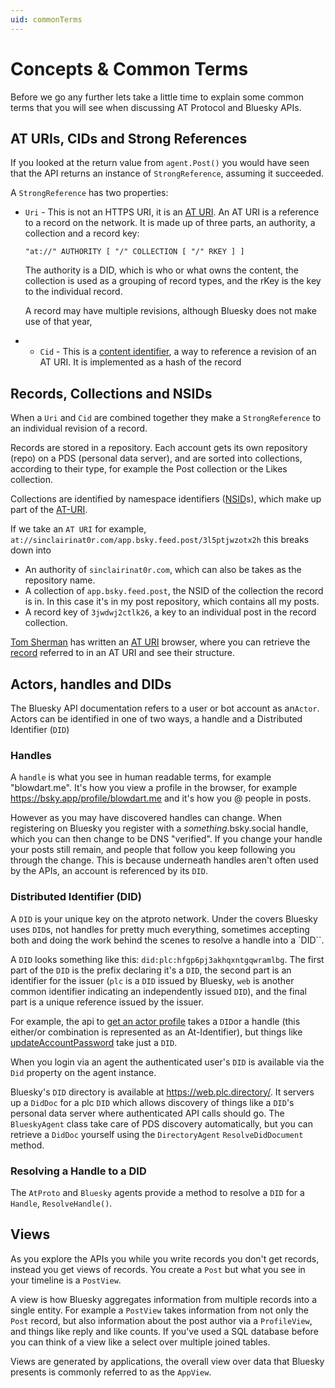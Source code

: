 ```yaml
---
uid: commonTerms
---
```


# Concepts & Common Terms 

Before we go any further lets take a little time to explain some common terms that you will see when discussing AT Protocol and Bluesky APIs.

## <a name="atUris">AT URIs, CIDs and Strong References</a>

If you looked at the return value from `agent.Post()` you would have seen that the API returns an instance of `StrongReference`, assuming it succeeded.

A `StrongReference` has two properties:

* `Uri` - This is not an HTTPS URI, it is an [AT URI](https://atproto.com/specs/at-uri-scheme). An AT URI is a reference to a record on the network. It is made up of three parts, an authority, a collection and a record key:

  `"at://" AUTHORITY [ "/" COLLECTION [ "/" RKEY ] ]`

  The authority is a DID, which is who or what owns the content, the collection is used as a grouping of record types, and the rKey is the key to the individual record.

  A record may have multiple revisions, although Bluesky does not make use of that year,

* * `Cid` - This is a [content identifier](https://github.com/multiformats/cid), a way to reference a revision of an AT URI. It is implemented as a hash of the record

## <a name="records">Records, Collections and NSIDs</a>

When a `Uri` and `Cid` are combined together they make a `StrongReference` to an individual revision of a record.

Records are stored in a repository. Each account gets its own repository (repo) on a PDS (personal data server), and are sorted into collections, according to their type, for example the Post collection or the Likes collection.

Collections are identified by namespace identifiers ([NSID](https://atproto.com/specs/nsid)s), which make up part of the [AT-URI](commonTerms.md#atUris).

If we take an `AT URI` for example, `at://sinclairinat0r.com/app.bsky.feed.post/3l5ptjwzotx2h` this breaks down into
* An authority of `sinclairinat0r.com`, which can also be takes as the repository name.
* A collection of `app.bsky.feed.post`, the NSID of the collection the record is in. In this case it's in my post repository, which contains all my posts.
* A record key of `3jwdwj2ctlk26`, a key to an individual post in the record collection.

<!-- markdown-link-check-disable -->
[Tom Sherman](https://bsky.app/profile/tom.frontpage.team) has written an [AT URI](https://atproto-browser.vercel.app/) browser, where you can retrieve the [record](https://atproto-browser.vercel.app/at/did:plc:qkulxlxgznoyw4vdy7nu2mof/app.bsky.feed.post/3l5ptjwzotx2h) referred to in an AT URI and see their structure.
<!-- markdown-link-check-enable -->

## <a name="actorsHandlesDids">Actors, handles and DIDs</a>

The Bluesky API documentation refers to a user or bot account as an`Actor`. Actors can be identified in one of two ways, a handle and a Distributed Identifier (`DID`)

### <a name="handles">Handles</a>

A `handle` is what you see in human readable terms, for example "blowdart.me". It's how you view a profile in the browser, for example https://bsky.app/profile/blowdart.me and it's how you @ people in posts.

However as you may have discovered handles can change. When registering on Bluesky you register with a *something*.bsky.social handle, which you can then change to be DNS "verified". If you change your handle your posts still remain, and people that follow you keep following you through the change. This is because underneath handles aren't often used by the APIs, an account is referenced by its `DID`.

### <a name="dids">Distributed Identifier (DID)</a>

A `DID` is your unique key on the atproto network. Under the covers Bluesky uses `DID`s, not handles for pretty much everything, sometimes accepting both and doing the work behind the scenes to resolve a handle into a `DID``.

A `DID` looks something like this: `did:plc:hfgp6pj3akhqxntgqwramlbg`. The first part of the `DID` is the prefix declaring it's a `DID`, the second part is an identifier for the issuer (`plc` is a `DID` issued by Bluesky, `web` is another common identifier indicating an independently issued `DID`), and the final part is a unique reference issued by the issuer.

For example, the api to [get an actor profile](https://docs.bsky.app/docs/api/app-bsky-actor-get-profile) takes a `DID`or a handle (this either/or combination is represented as an At-Identifier), but things like [updateAccountPassword](https://docs.bsky.app/docs/api/com-atproto-admin-update-subject-status) take just a `DID`.

When you login via an agent the authenticated user's `DID` is available via the `Did` property on the agent instance.

Bluesky's `DID` directory is available at https://web.plc.directory/. It servers up a `DidDoc` for a plc `DID` which allows discovery of things like a `DID`'s personal data server where authenticated API calls should go. The `BlueskyAgent` class take care of PDS discovery automatically, but you can retrieve a `DidDoc` yourself using the `DirectoryAgent` `ResolveDidDocument` method.

### <a name="resolvingHandles">Resolving a Handle to a DID</a>

The `AtProto` and `Bluesky` agents provide a method to resolve a `DID` for a `Handle`, `ResolveHandle()`.

## <a name="views">Views</a>

As you explore the APIs you while you write records you don't get records, instead you get views of records. You create a `Post` but what you see in your timeline is a `PostView`.

A view is how Bluesky aggregates information from multiple records into a single entity. For example a `PostView` takes information from not only the `Post` record, but also information about the post author via a `ProfileView`, and things like reply and like counts. If you've used a SQL database before you can think of a view like a select over multiple joined tables.

Views are generated by applications, the overall view over data that Bluesky presents is commonly referred to as the `AppView`.
